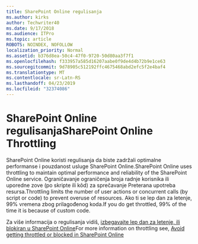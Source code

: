 ```yaml
---
title: SharePoint Online regulisanja
ms.author: kirks
author: Techwriter40
ms.date: 9/17/2018
ms.audience: ITPro
ms.topic: article
ROBOTS: NOINDEX, NOFOLLOW
localization_priority: Normal
ms.assetid: b376d8ea-50c4-47f0-9720-50d80aa3f7f1
ms.openlocfilehash: f333957a585d16207aabe0f9de4d4b72b9e1ce63
ms.sourcegitcommit: 9d78905c512192ffc4675468abd2efc5f2e4baf4
ms.translationtype: MT
ms.contentlocale: sr-Latn-RS
ms.lasthandoff: 04/23/2019
ms.locfileid: "32374086"
---
```

# <a name="sharepoint-online-throttling"></a><span data-ttu-id="ba95d-102">SharePoint Online regulisanja</span><span class="sxs-lookup"><span data-stu-id="ba95d-102">SharePoint Online Throttling</span></span>

<span data-ttu-id="ba95d-103">SharePoint Online koristi regulisanja da biste zadržali optimalne performanse i pouzdanost usluge SharePoint Online.</span><span class="sxs-lookup"><span data-stu-id="ba95d-103">SharePoint Online uses throttling to maintain optimal performance and reliability of the SharePoint Online service.</span></span> <span data-ttu-id="ba95d-104">Ograničavanje ograničenja broja radnje korisnika ili uporedne zove (po skripte ili kôd) za sprečavanje Preterana upotreba resursa.</span><span class="sxs-lookup"><span data-stu-id="ba95d-104">Throttling limits the number of user actions or concurrent calls (by script or code) to prevent overuse of resources.</span></span> <span data-ttu-id="ba95d-105">Ako ti se lep dan za letenje, 99% vremena zbog prilagođenog koda.</span><span class="sxs-lookup"><span data-stu-id="ba95d-105">If you do get throttled, 99% of the time it is because of custom code.</span></span>
  
<span data-ttu-id="ba95d-106">Za više informacija o regulisanja vidiš, [izbegavajte lep dan za letenje, ili blokiran u SharePoint Online](https://go.microsoft.com/fwlink/?linkid=2022019)</span><span class="sxs-lookup"><span data-stu-id="ba95d-106">For more information on throttling see, [Avoid getting throttled or blocked in SharePoint Online](https://go.microsoft.com/fwlink/?linkid=2022019)</span></span>
  

